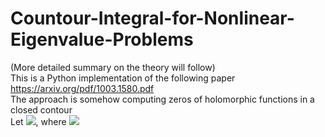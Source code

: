 # Countour-Integral-for-Nonlinear-Eigenvalue-Problems 
(More detailed summary on the theory will follow)<br>
This is a Python implementation of the following paper https://arxiv.org/pdf/1003.1580.pdf<br>
The approach is somehow computing zeros of holomorphic functions in a closed contour<br>
Let <img src="https://render.githubusercontent.com/render/math?math=T(z)v = 0">, 
where  <img src="https://render.githubusercontent.com/render/math?math=z\in \Gamma, v\in C^m$">
